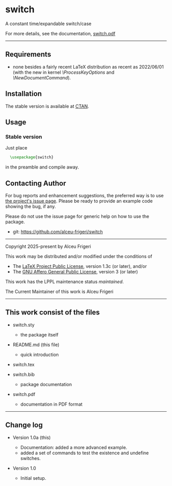 switch
==========

A constant time/expandable switch/case

For more details,  see the documentation,
[switch.pdf](http://mirrors.ctan.org/macros/latex/contrib/switch/doc/switch.pdf)
	
--------------

## Requirements
* none besides a fairly recent LaTeX distribution as recent as 2022/06/01
(with the new in kernel *\ProcessKeyOptions* and *\NewDocumentCommand*).

## Installation
The stable version is available at [CTAN](https://ctan.org/pkg/switch).

## Usage
### Stable version
Just place
```latex
  \usepackage{switch}
```

in the preamble and compile away.

## Contacting Author

For bug reports and enhancement suggestions, the preferred way is to use
[the project's issue page](https://github.com/alceu-frigeri/switch/issues).
Please be ready to provide an example code showing the bug, if any.

Please do not use the issue page for generic help on how to use the package.

* git: https://github.com/alceu-frigeri/switch

-------------
Copyright 2025-present by Alceu Frigeri

 This work may be distributed and/or modified under the
 conditions of

 * The [LaTeX Project Public License](http://www.latex-project.org/lppl.txt), version 1.3c (or later), and/or
 * The [GNU Affero General Public License](https://www.gnu.org/licenses/agpl-3.0.html), version 3 (or later)

This work has the LPPL maintenance status *maintained*.

The Current Maintainer of this work is Alceu Frigeri

-------------
## This work consist of the files

* switch.sty
    - the package itself

* README.md  (this file)
    - quick introduction

* switch.tex
* switch.bib
    - package documentation
    
* switch.pdf
    - documentation in PDF format
    
-------------

## Change log

* Version 1.0a (this)
    - Documentation: added a more advanced example.
    - added a set of commands to test the existence and undefine switches.

* Version 1.0
    - Initial setup.
